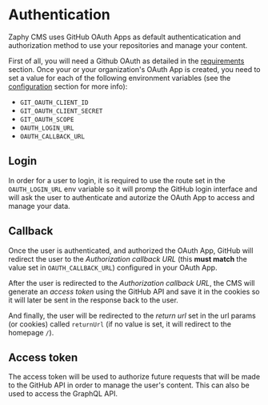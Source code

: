 # Authentication

Zaphy CMS uses GitHub OAuth Apps as default authenticatication and authorization method to use your repositories and manage your content.

First of all, you will need a Github OAuth as detailed in the [requirements](#requirements) section. Once your or your organization's OAuth App is created, you need to set a value for each of the following environment variables (see the [configuration](#configuration-environment-variables) section for more info):
- `GIT_OAUTH_CLIENT_ID`
- `GIT_OAUTH_CLIENT_SECRET`
- `GIT_OAUTH_SCOPE`
- `OAUTH_LOGIN_URL`
- `OAUTH_CALLBACK_URL`

## Login
In order for a user to login, it is required to use the route set in the `OAUTH_LOGIN_URL` env variable so it will promp the GitHub login interface and will ask the user to authenticate and autorize the OAuth App to access and manage your data.

## Callback
Once the user is authenticated, and authorized the OAuth App, GitHub will redirect the user to the *Authorization callback URL* (this **must match** the value set in `OAUTH_CALLBACK_URL`) configured in your OAuth App.

After the user is redirected to the *Authorization callback URL*, the CMS will generate an *access token* using the GitHub API and save it in the cookies so it will later be sent in the response back to the user.

And finally, the user will be redirected to the *return url* set in the url params (or cookies) called `returnUrl` (if no value is set, it will redirect to the homepage `/`).

## Access token
The access token will be used to authorize future requests that will be made to the GitHub API in order to manage the user's content. This can also be used to access the GraphQL API.
